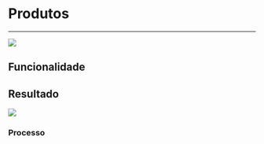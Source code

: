 # Produtos 

---

![](http://developers.connectparts.com.br/imagens/SDPprod01.png)

## Funcionalidade

## Resultado

![](http://developers.connectparts.com.br/imagens/SDPprod02.png)

### Processo